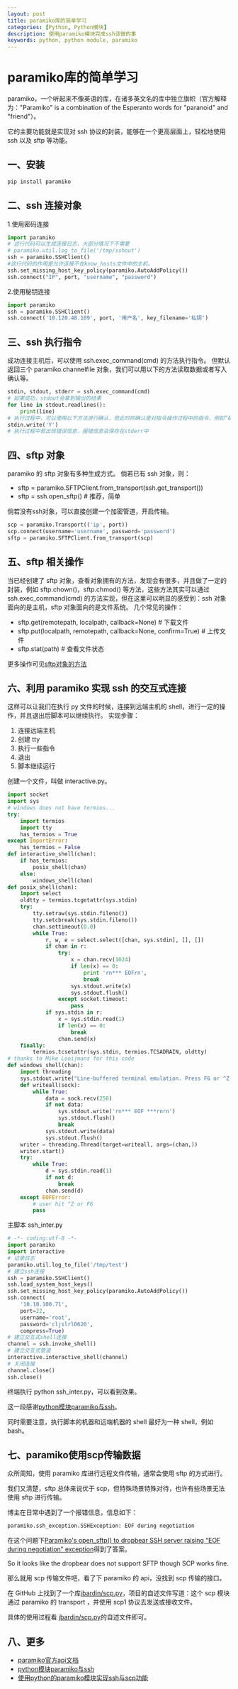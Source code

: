 ```yaml
---
layout: post
title: paramiko库的简单学习
categories: [Python, Python模块]
description: 使用paramiko模块完成ssh该做的事
keywords: python, python module, paramiko
---
```


# paramiko库的简单学习

paramiko，一个听起来不像英语的库，在诸多英文名的库中独立旗帜（官方解释为："Paramiko" is a combination of the Esperanto words for "paranoid" and "friend"）。

它的主要功能就是实现对 ssh 协议的封装，能够在一个更高层面上，轻松地使用 ssh 以及 sftp 等功能。

## 一、安装

```python
pip install paramiko
```

## 二、ssh 连接对象

1.使用密码连接

```python
import paramiko
# 这行代码可以生成连接日志，大部分情况下不需要
# paramiko.util.log_to_file('/tmp/sshout')
ssh = paramiko.SSHClient()
#这行代码的作用是允许连接不在know_hosts文件中的主机。
ssh.set_missing_host_key_policy(paramiko.AutoAddPolicy())
ssh.connect("IP", port, "username", "password")
```

2.使用秘钥连接

```python
import paramiko
ssh = paramiko.SSHClient()
ssh.connect('10.120.48.109', port, '用户名', key_filename='私钥')
```

## 三、ssh 执行指令
成功连接主机后，可以使用 ssh.exec_command(cmd) 的方法执行指令。
但默认返回三个 paramiko.channelfile 对象，我们可以用以下的方法读取数据或者写入确认等。

```python
stdin, stdout, stderr = ssh.exec_command(cmd)
# 如果成功，stdout会拿到输出的结果
for line in stdout.readlines():
    print(line)
# 执行过程中，可以使用以下方法进行确认，但此时的确认是对指令操作过程中的指令，例如“确认删除”等
stdin.write('Y')
# 执行过程中若出现错误信息，报错信息会保存在stderr中
```

## 四、sftp 对象
paramiko 的 sftp 对象有多种生成方式。
倘若已有 ssh 对象，则：

- sftp = paramiko.SFTPClient.from_transport(ssh.get_transport())
- sftp = ssh.open_sftp()  # 推荐，简单
 
倘若没有ssh对象，可以直接创建一个加密管道，开启传输。

```python
scp = paramiko.Transport(('ip', port))
scp.connect(username='username', password='password')
sftp = paramiko.SFTPClient.from_transport(scp)
```

## 五、sftp 相关操作
当已经创建了 sftp 对象，查看对象拥有的方法，发现会有很多，并且做了一定的封装，例如 sftp.chown()，sftp.chmod() 等方法，这些方法其实可以通过 ssh.exec_command(cmd) 的方法实现，但在这里可以明显的感受到：ssh 对象面向的是主机，sftp 对象面向的是文件系统。
几个常见的操作：

- sftp.get(remotepath, localpath, callback=None)  # 下载文件
- sftp.put(localpath, remotepath, callback=None, confirm=True) # 上传文件
- sftp.stat(path) # 查看文件状态

更多操作可见[sftp对象的方法](http://docs.paramiko.org/en/2.4/api/sftp.html)

## 六、利用 paramiko 实现 ssh 的交互式连接
这样可以让我们在执行 py 文件的时候，连接到远端主机的 shell，进行一定的操作，并且退出后脚本可以继续执行。
实现步骤：

1. 连接远端主机
2. 创建 tty
3. 执行一些指令
4. 退出
5. 脚本继续运行

创建一个文件，叫做 interactive.py。

```python
import socket
import sys
# windows does not have termios...
try:
    import termios
    import tty
    has_termios = True
except ImportError:
    has_termios = False
def interactive_shell(chan):
    if has_termios:
        posix_shell(chan)
    else:
        windows_shell(chan)
def posix_shell(chan):
    import select
    oldtty = termios.tcgetattr(sys.stdin)
    try:
        tty.setraw(sys.stdin.fileno())
        tty.setcbreak(sys.stdin.fileno())
        chan.settimeout(0.0)
        while True:
            r, w, e = select.select([chan, sys.stdin], [], [])
            if chan in r:
                try:
                    x = chan.recv(1024)
                    if len(x) == 0:
                        print 'rn*** EOFrn',
                        break
                    sys.stdout.write(x)
                    sys.stdout.flush()
                except socket.timeout:
                    pass
            if sys.stdin in r:
                x = sys.stdin.read(1)
                if len(x) == 0:
                    break
                chan.send(x)
    finally:
        termios.tcsetattr(sys.stdin, termios.TCSADRAIN, oldtty)
# thanks to Mike Looijmans for this code
def windows_shell(chan):
    import threading
    sys.stdout.write("Line-buffered terminal emulation. Press F6 or ^Z to send EOF.rnrn")
    def writeall(sock):
        while True:
            data = sock.recv(256)
            if not data:
                sys.stdout.write('rn*** EOF ***rnrn')
                sys.stdout.flush()
                break
            sys.stdout.write(data)
            sys.stdout.flush()
    writer = threading.Thread(target=writeall, args=(chan,))
    writer.start()
    try:
        while True:
            d = sys.stdin.read(1)
            if not d:
                break
            chan.send(d)
    except EOFError:
        # user hit ^Z or F6
        pass
```

主脚本 ssh_inter.py

```python
# -*- coding:utf-8 -*-
import paramiko
import interactive
# 记录日志
paramiko.util.log_to_file('/tmp/test')
# 建立ssh连接
ssh = paramiko.SSHClient()
ssh.load_system_host_keys()
ssh.set_missing_host_key_policy(paramiko.AutoAddPolicy())
ssh.connect(
    '10.10.100.71',
    port=22,
    username='root',
    password='cljslrl0620',
    compress=True)
# 建立交互式shell连接
channel = ssh.invoke_shell()
# 建立交互式管道
interactive.interactive_shell(channel)
# 关闭连接
channel.close()
ssh.close()
```
终端执行 python ssh_inter.py，可以看到效果。

这一段感谢[python模块paramiko与ssh](http://www.361way.com/python-paramiko-ssh/3984.html)。

同时需要注意，执行脚本的机器和远端机器的 shell 最好为一种 shell，例如 bash。

## 七、paramiko使用scp传输数据

众所周知，使用 paramiko 库进行远程文件传输，通常会使用 sftp 的方式进行。

我们又清楚，sftp 总体来说优于 scp，但特殊场景特殊对待，也许有些场景无法使用 sftp 进行传输。

博主在日常中遇到了一个报错信息，信息如下：

```python
paramiko.ssh_exception.SSHException: EOF during negotiation 
```

在这个问题下[Paramiko's open_sftp() to dropbear SSH server raising “EOF during negotiation” exception](https://stackoverflow.com/questions/48408044/paramikos-open-sftp-to-dropbear-ssh-server-raising-eof-during-negotiation-e)得到了答案。

So it looks like the dropbear does not support SFTP though SCP works fine.

那么就用 scp 传输文件吧，看了下 paramiko 的 api，没找到 scp 传输的接口。

在 GitHub 上找到了一个库[jbardin/scp.py](https://github.com/jbardin/scp.py)，项目的自述文件写道：这个 scp 模块通过 paramiko 的 transport ，并使用 scp1 协议去发送或接收文件。

具体的使用过程看 [jbardin/scp.py](https://github.com/jbardin/scp.py)的自述文件即可。

## 八、更多

- [paramiko官方api文档](http://docs.paramiko.org/en/2.4/)
- [python模块paramiko与ssh](http://www.361way.com/python-paramiko-ssh/3984.html)
- [使用python的paramiko模块实现ssh与scp功能](http://mingxinglai.com/cn/2015/06/paramiko/)
